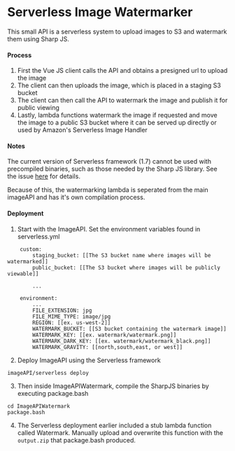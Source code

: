 Serverless Image Watermarker
=====
This small API is a serverless system to upload images to S3 and watermark them using Sharp JS.

#### Process
1. First the Vue JS client calls the API and obtains a presigned url to upload the image
2. The client can then uploads the image, which is placed in a staging S3 bucket
3. The client can then call the API to watermark the image and publish it for public viewing
4. Lastly, lambda functions watermark the image if requested and move the image to a public S3 bucket where it can be served up directly or used by Amazon's Serverless Image Handler

#### Notes
The current version of Serverless framework (1.7) cannot be used with precompiled binaries, such as those needed by the Sharp JS library. See the issue [here](https://github.com/lovell/sharp/issues/2197) for details.

Because of this, the watermarking lambda is seperated from the main imageAPI and has it's own compilation process.

#### Deployment

1. Start with the ImageAPI. Set the environment variables found in serverless.yml
```
    custom:
        staging_bucket: [[The S3 bucket name where images will be watermarked]]
        public_bucket: [[The S3 bucket where images will be publicly viewable]]

        ...

    environment:
        ...
        FILE_EXTENSION: jpg
        FILE_MIME_TYPE: image/jpg
        REGION: [[ex. us-west-2]]
        WATERMARK_BUCKET: [[S3 bucket containing the watermark image]]
        WATERMARK_KEY: [[ex. watermark/watermark.png]]
        WATERMARK_DARK_KEY: [[ex. watermark/watermark_black.png]]
        WATERMARK_GRAVITY: [[north,south,east, or west]]
```

2. Deploy ImageAPI using the Serverless framework
```
imageAPI/serverless deploy
```
3. Then inside ImageAPIWatermark, compile the SharpJS binaries by executing package.bash
```
cd ImageAPIWatermark
package.bash
```
4. The Serverless deployment earlier included a stub lambda function called Watermark. Manually upload and overwrite this function with the `output.zip` that package.bash produced.


